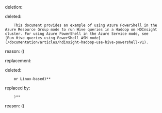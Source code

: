 deletion:

deleted:

		This document provides an example of using Azure PowerShell in the Azure Resource Group mode to run Hive queries in a Hadoop on HDInsight cluster. For using Azure PowerShell in the Azure Service mode, see [Run Hive queries using PowerShell ASM mode](/documentation/articles/hdinsight-hadoop-use-hive-powershell-v1).

reason: ()

replacement:

deleted:

		or Linux-based)**

replaced by:

		)**

reason: ()


